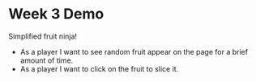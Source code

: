 # Week 3 Demo

Simplified fruit ninja!

* As a player I want to see random fruit appear on the page for a brief amount of time.
* As a player I want to click on the fruit to slice it.